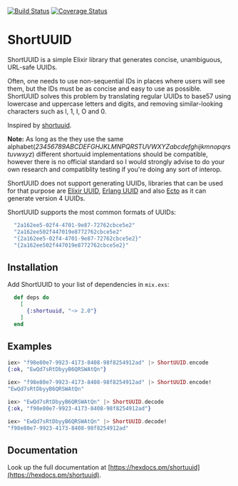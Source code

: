 [![Build Status](https://travis-ci.com/gpedic/ex_shortuuid.svg?branch=master)](https://travis-ci.com/gpedic/ex_shortuuid)
[![Coverage Status](https://coveralls.io/repos/github/gpedic/ex_shortuuid/badge.svg)](https://coveralls.io/github/gpedic/ex_shortuuid)

# ShortUUID

ShortUUID is a simple Elixir library that generates concise, unambiguous, URL-safe UUIDs.

Often, one needs to use non-sequential IDs in places where users will see them, but the IDs must be as concise and easy to use as possible. ShortUUID solves this problem by translating regular UUIDs to base57 using lowercase and uppercase letters and digits, and removing similar-looking characters such as l, 1, I, O and 0.

Inspired by [shortuuid](https://github.com/skorokithakis/shortuuid).

**Note:** As long as the they use the same alphabet(_23456789ABCDEFGHJKLMNPQRSTUVWXYZabcdefghijkmnopqrstuvwxyz_) different shortuuid implementations should be compatible, however there is no official standard so I would strongly advise to do your own research and compatiblity testing if you're doing any sort of interop.

ShortUUID does not support generating UUIDs, libraries that can be used for that purpose are
[Elixir UUID](https://github.com/zyro/elixir-uuid), [Erlang UUID](https://github.com/okeuday/uuid) and also [Ecto](https://hexdocs.pm/ecto/Ecto.UUID.html) as it can generate version 4 UUIDs.

ShortUUID supports the most common formats of UUIDs:
```elixir
  "2a162ee5-02f4-4701-9e87-72762cbce5e2"
  "2a162ee502f447019e8772762cbce5e2"
  "{2a162ee5-02f4-4701-9e87-72762cbce5e2}"
  "{2a162ee502f447019e8772762cbce5e2}"
```

## Installation
Add ShortUUID to your list of dependencies in `mix.exs`:

```elixir
  def deps do
    [
      {:shortuuid, "~> 2.0"}
    ]
  end
```

## Examples

```elixir
iex> "f98e80e7-9923-4173-8408-98f8254912ad" |> ShortUUID.encode
{:ok, "EwQd7sRtDbyyB6QRSWAtQn"}

iex> "f98e80e7-9923-4173-8408-98f8254912ad" |> ShortUUID.encode!
"EwQd7sRtDbyyB6QRSWAtQn"

iex> "EwQd7sRtDbyyB6QRSWAtQn" |> ShortUUID.decode
{:ok, "f98e80e7-9923-4173-8408-98f8254912ad"}

iex> "EwQd7sRtDbyyB6QRSWAtQn" |> ShortUUID.decode!
"f98e80e7-9923-4173-8408-98f8254912ad"
```

## Documentation

Look up the full documentation at [https://hexdocs.pm/shortuuid](https://hexdocs.pm/shortuuid).
